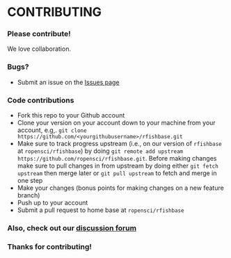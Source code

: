 # CONTRIBUTING #

### Please contribute!

We love collaboration.

### Bugs?

* Submit an issue on the [Issues page](https://github.com/ropensci/rfishbase/issues)

### Code contributions

* Fork this repo to your Github account
* Clone your version on your account down to your machine from your account, e.g,. `git clone https://github.com/<yourgithubusername>/rfishbase.git`
* Make sure to track progress upstream (i.e., on our version of `rfishbase` at `ropensci/rfishbase`) by doing `git remote add upstream https://github.com/ropensci/rfishbase.git`. Before making changes make sure to pull changes in from upstream by doing either `git fetch upstream` then merge later or `git pull upstream` to fetch and merge in one step
* Make your changes (bonus points for making changes on a new feature branch)
* Push up to your account
* Submit a pull request to home base at `ropensci/rfishbase`

### Also, check out our [discussion forum](https://discuss.ropensci.org)

### Thanks for contributing!
